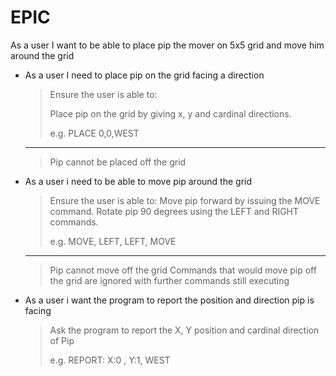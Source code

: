 # EPIC

As a user I want to be able to place pip the mover on 5x5 grid and move him around the grid

- As a user I need to place pip on the grid facing a direction

  > Ensure the user is able to:
  >
  > Place pip on the grid by giving x, y and cardinal directions.
  >
  > e.g. PLACE 0,0,WEST

  ***

  > Pip cannot be placed off the grid

- As a user i need to be able to move pip around the grid

  > Ensure the user is able to:
  > Move pip forward by issuing the MOVE command.
  > Rotate pip 90 degrees using the LEFT and RIGHT commands.
  >
  > e.g. MOVE, LEFT, LEFT, MOVE

  ***

  > Pip cannot move off the grid
  > Commands that would move pip off the grid are ignored with further commands still executing

- As a user i want the program to report the position and direction pip is facing

  > Ask the program to report the X, Y position and cardinal direction of Pip
  >
  > e.g. REPORT: X:0 , Y:1, WEST
